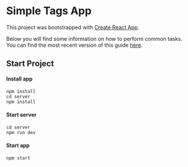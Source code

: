 # Simple Tags App
This project was bootstrapped with [Create React App](https://github.com/facebookincubator/create-react-app).

Below you will find some information on how to perform common tasks.<br>
You can find the most recent version of this guide [here](https://github.com/facebookincubator/create-react-app/blob/master/packages/react-scripts/template/README.md).

## Start Project

#### Install app
```
npm install
cd server
npm install
```
#### Start server
```
cd server
npm run dev
```
#### Start app
```
npm start
```
